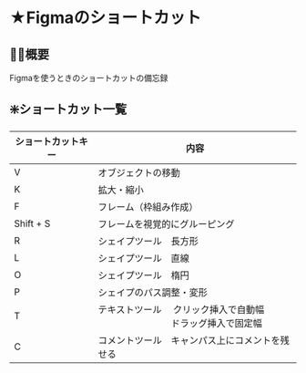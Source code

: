 # ★Figmaのショートカット
## 🐻‍❄️概要
Figmaを使うときのショートカットの備忘録

## ❇️ショートカット一覧
| ショートカットキー | 内容 |
|--------|---------------------------------------------------------|
| V　| オブジェクトの移動　|
| K | 拡大・縮小 |
| F | フレーム（枠組み作成） |
| Shift + S | フレームを視覚的にグルーピング |
| R | シェイプツール　長方形 |
| L | シェイプツール　直線 |
| O | シェイプツール　楕円 |
| P | シェイプのパス調整・変形 |
| T | テキストツール 　クリック挿入で自動幅　<br> 　　　　　　　　ドラッグ挿入で固定幅　|
| C | コメントツール　キャンパス上にコメントを残せる |
